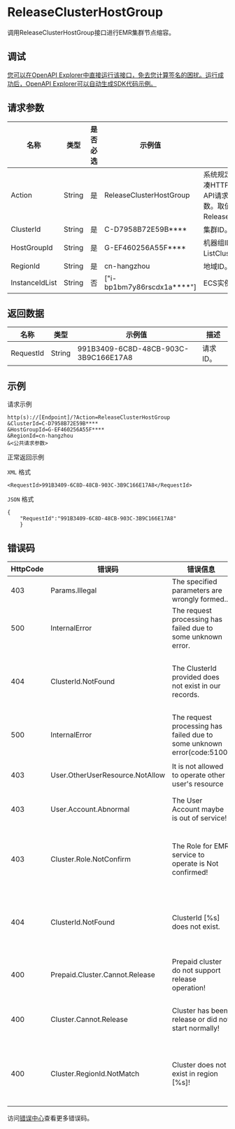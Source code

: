 # ReleaseClusterHostGroup

调用ReleaseClusterHostGroup接口进行EMR集群节点缩容。

## 调试

[您可以在OpenAPI Explorer中直接运行该接口，免去您计算签名的困扰。运行成功后，OpenAPI Explorer可以自动生成SDK代码示例。](https://api.aliyun.com/#product=Emr&api=ReleaseClusterHostGroup&type=RPC&version=2016-04-08)

## 请求参数

|名称|类型|是否必选|示例值|描述|
|--|--|----|---|--|
|Action|String|是|ReleaseClusterHostGroup|系统规定参数。对于您自行拼凑HTTP或HTTPS URL发起的API请求，该参数为必选参数。取值：ReleaseClusterHostGroup。 |
|ClusterId|String|是|C-D7958B72E59B\*\*\*\*|集群ID。 |
|HostGroupId|String|是|G-EF460256A55F\*\*\*\*|机器组ID，可以通过ListClusterHostGroup获取。 |
|RegionId|String|是|cn-hangzhou|地域ID。 |
|InstanceIdList|String|否|\["i-bp1bm7y86rscdx1a\*\*\*\*"\]|ECS实例ID列表。 |

## 返回数据

|名称|类型|示例值|描述|
|--|--|---|--|
|RequestId|String|991B3409-6C8D-48CB-903C-3B9C166E17A8|请求ID。 |

## 示例

请求示例

```
http(s)://[Endpoint]/?Action=ReleaseClusterHostGroup
&ClusterId=C-D7958B72E59B****
&HostGroupId=G-EF460256A55F****
&RegionId=cn-hangzhou
&<公共请求参数>
```

正常返回示例

`XML` 格式

```
<RequestId>991B3409-6C8D-48CB-903C-3B9C166E17A8</RequestId>
```

`JSON` 格式

```
{
    "RequestId":"991B3409-6C8D-48CB-903C-3B9C166E17A8"
    }
```

## 错误码

|HttpCode|错误码|错误信息|描述|
|--------|---|----|--|
|403|Params.Illegal|The specified parameters are wrongly formed..|指定参数格式错误|
|500|InternalError|The request processing has failed due to some unknown error.|内部错误，请提工单|
|404|ClusterId.NotFound|The ClusterId provided does not exist in our records.|Cluster Id不存在，确认集群的Cluster Id|
|500|InternalError|The request processing has failed due to some unknown error\(code:5100\)|内部错误，请提工单|
|403|User.OtherUserResource.NotAllow|It is not allowed to operate other user's resource|不能操作其它用户的资源|
|403|User.Account.Abnormal|The User Account maybe is out of service!|用户帐号已经停止服务|
|403|Cluster.Role.NotConfirm|The Role for EMR service to operate is Not confirmed!|EMR的RAM角色没有授权，在RAM中授权|
|404|ClusterId.NotFound|ClusterId \[%s\] does not exist.|Cluster Id不存在，确认集群的Cluster Id|
|400|Prepaid.Cluster.Cannot.Release|Prepaid cluster do not support release operation!|包年包月集群不支持释放操作|
|400|Cluster.Cannot.Release|Cluster has been release or did not start normally!|集群释放失败，请选择正确的集群|
|400|Cluster.RegionId.NotMatch|Cluster does not exist in region \[%s\]!|集群不属于该Region，切换到正确的Region|

访问[错误中心](https://error-center.alibabacloud.com/status/product/Emr)查看更多错误码。

